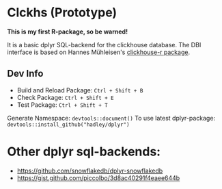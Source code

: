 # Clckhs (Prototype)

**This is my first R-package, so be warned!**

It is a basic dplyr SQL-backend for the clickhouse database. The DBI interface is based on Hannes Mühleisen's [clickhouse-r package](https://github.com/hannesmuehleisen/clickhouse-r).

## Dev Info
 * Build and Reload Package:  `Ctrl + Shift + B`
 * Check Package:             `Ctrl + Shift + E`
 * Test Package:              `Ctrl + Shift + T`

Generate Namespace: `devtools::document()`
To use latest dplyr-package: ` devtools::install_github("hadley/dplyr")`


# Other dplyr sql-backends:
 * https://github.com/snowflakedb/dplyr-snowflakedb
 * https://gist.github.com/piccolbo/3d8ac40291f4eaee644b
 
